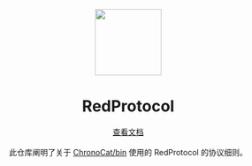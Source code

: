 <div align="center"> <img src="https://raw.githubusercontent.com/BetterQQNT/QQNTRedProtocol/main/icon_p.png" width="120"/> </div>

<h1 align="center"> RedProtocol </h1>
<div align="center"> <a href="https://betterqqnt.github.io/QQNTRedProtocol/">查看文档 </a> </div>
<br>
<div align="center">  此仓库阐明了关于 <a href="https://www.npmjs.com/package/@chronocat/koishi-plugin-launcher?activeTab=code">ChronoCat/bin</a> 使用的 RedProtocol 的协议细则。 </div>

